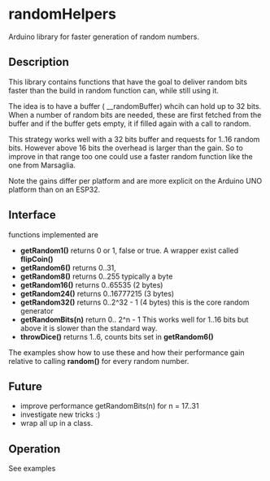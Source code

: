 # randomHelpers

Arduino library for faster generation of random numbers.

## Description

This library contains functions that have the goal to deliver random bits faster
than the build in random function can, while still using it.

The idea is to have a buffer ( __randomBuffer) whcih can hold up to 32 bits.
When a number of random bits are needed, these are first fetched from the 
buffer and if the buffer gets empty, it if filled again with a call to random.

This strategy works well with a 32 bits buffer and requests for 1..16 random
bits. However above 16 bits the overhead is larger than the gain. So to improve
in that range too one could use a faster random function like the one from Marsaglia.

Note the gains differ per platform and are more explicit on the Arduino UNO platform
than on an ESP32. 

## Interface

functions implemented are

* **getRandom1()** returns 0 or 1, false or true. A wrapper exist called **flipCoin()**
* **getRandom6()** returns 0..31,
* **getRandom8()** returns 0..255 typically a byte
* **getRandom16()** returns 0..65535 (2 bytes)
* **getRandom24()** returns 0..16777215  (3 bytes)
* **getRandom32()** returns 0..2^32 - 1 (4 bytes) this is the core random generator
* **getRandomBits(n)** return 0.. 2^n - 1  This works well for 1..16 bits but above
it is slower than the standard way. 
* **throwDice()** returns 1..6, counts bits set in **getRandom6()** 

The examples show how to use these and how their performance gain relative to
calling **random()** for every random number.

## Future
* improve performance getRandomBits(n) for n = 17..31
* investigate new tricks :)
* wrap all up in a class.

## Operation

See examples
